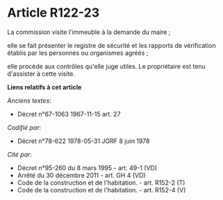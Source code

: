 # Article R122-23

La commission visite l'immeuble à la demande du maire ;

elle se fait présenter le registre de sécurité et les rapports de vérification établis par les personnes ou organismes
agréés ;

elle procède aux contrôles qu'elle juge utiles. Le propriétaire est tenu d'assister à cette visite.

**Liens relatifs à cet article**

_Anciens textes_:

  - Décret n°67-1063 1967-11-15 art. 27

_Codifié par_:

  - Décret n°78-622 1978-05-31 JORF 8 juin 1978

_Cité par_:

  - Décret n°95-260 du 8 mars 1995 - art. 49-1 (VD)
  - Arrêté du 30 décembre 2011 - art. GH 4 (VD)
  - Code de la construction et de l'habitation. - art. R152-2 (T)
  - Code de la construction et de l'habitation. - art. R152-4 (V)
